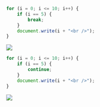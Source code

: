 ```jsx
for (i = 0; i <= 10; i++) {
	if (i == 5) {
		break;
	}
	document.write(i + "<br />");
}
```

![](https://s3.us-west-2.amazonaws.com/secure.notion-static.com/2bca6bf2-0686-4469-a5b1-e7298a75878f/Untitled.png?X-Amz-Algorithm=AWS4-HMAC-SHA256&X-Amz-Credential=AKIAT73L2G45O3KS52Y5%2F20210308%2Fus-west-2%2Fs3%2Faws4_request&X-Amz-Date=20210308T134241Z&X-Amz-Expires=86400&X-Amz-Signature=4cb06794eb93a1a6dfeb33697c5b0c3f6769de102a2e314d0f855c4013112545&X-Amz-SignedHeaders=host&response-content-disposition=filename%20%3D%22Untitled.png%22)

```jsx
for (i = 0; i <= 10; i++) {
	if (i == 5) {
		continue;
	}
	document.write(i + "<br />");
}
```

![](https://s3.us-west-2.amazonaws.com/secure.notion-static.com/493bd0f4-7984-4b15-89e1-2fd94162eb73/Untitled.png?X-Amz-Algorithm=AWS4-HMAC-SHA256&X-Amz-Credential=AKIAT73L2G45O3KS52Y5%2F20210308%2Fus-west-2%2Fs3%2Faws4_request&X-Amz-Date=20210308T134256Z&X-Amz-Expires=86400&X-Amz-Signature=781d4baf1e9ae011f5e7d4047855e014d95f4189066277894d8bef39f993c35d&X-Amz-SignedHeaders=host&response-content-disposition=filename%20%3D%22Untitled.png%22)